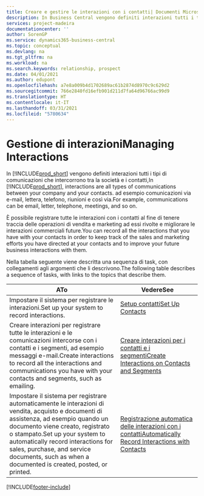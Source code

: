 ```yaml
---
title: Creare e gestire le interazioni con i contatti| Documenti Microsoft
description: In Business Central vengono definiti interazioni tutti i tipi di comunicazioni che intercorrono tra la società e i contatti, ad esempio comunicazioni via e-mail, lettera, telefono, riunioni e così via.
services: project-madeira
documentationcenter: ''
author: SorenGP
ms.service: dynamics365-business-central
ms.topic: conceptual
ms.devlang: na
ms.tgt_pltfrm: na
ms.workload: na
ms.search.keywords: relationship, prospect
ms.date: 04/01/2021
ms.author: edupont
ms.openlocfilehash: a7e8a009b4d1702689ac61b2874d8970c9c629d2
ms.sourcegitcommit: 766e2840fd16efb901d211d7fa64d96766ac99d9
ms.translationtype: HT
ms.contentlocale: it-IT
ms.lasthandoff: 03/31/2021
ms.locfileid: "5780634"
---
```

# <a name="managing-interactions"></a><span data-ttu-id="371b7-104">Gestione di interazioni</span><span class="sxs-lookup"><span data-stu-id="371b7-104">Managing Interactions</span></span>
<span data-ttu-id="371b7-105">In [!INCLUDE[prod_short](includes/prod_short.md)] vengono definiti interazioni tutti i tipi di comunicazioni che intercorrono tra la società e i contatti,</span><span class="sxs-lookup"><span data-stu-id="371b7-105">In [!INCLUDE[prod_short](includes/prod_short.md)], interactions are all types of communications between your company and your contacts.</span></span> <span data-ttu-id="371b7-106">ad esempio comunicazioni via e-mail, lettera, telefono, riunioni e così via.</span><span class="sxs-lookup"><span data-stu-id="371b7-106">For example, communications can be email, letter, telephone, meetings, and so on.</span></span>

<span data-ttu-id="371b7-107">È possibile registrare tutte le interazioni con i contatti al fine di tenere traccia delle operazioni di vendita e marketing ad essi rivolte e migliorare le interazioni commerciali future.</span><span class="sxs-lookup"><span data-stu-id="371b7-107">You can record all the interactions that you have with your contacts in order to keep track of the sales and marketing efforts you have directed at your contacts and to improve your future business interactions with them.</span></span>

<span data-ttu-id="371b7-108">Nella tabella seguente viene descritta una sequenza di task, con collegamenti agli argomenti che li descrivono.</span><span class="sxs-lookup"><span data-stu-id="371b7-108">The following table describes a sequence of tasks, with links to the topics that describe them.</span></span>

| <span data-ttu-id="371b7-109">A</span><span class="sxs-lookup"><span data-stu-id="371b7-109">To</span></span> | <span data-ttu-id="371b7-110">Vedere</span><span class="sxs-lookup"><span data-stu-id="371b7-110">See</span></span> |
| --- | --- |
| <span data-ttu-id="371b7-111">Impostare il sistema per registrare le interazioni.</span><span class="sxs-lookup"><span data-stu-id="371b7-111">Set up your system to record interactions.</span></span> |[<span data-ttu-id="371b7-112">Setup contatti</span><span class="sxs-lookup"><span data-stu-id="371b7-112">Set Up Contacts</span></span>](marketing-setup-contacts.md) |
|<span data-ttu-id="371b7-113">Creare interazioni per registrare tutte le interazioni e le comunicazioni intercorse con i contatti e i segmenti, ad esempio messaggi e-mail.</span><span class="sxs-lookup"><span data-stu-id="371b7-113">Create interactions to record all the interactions and communications you have with your contacts and segments, such as emailing.</span></span>|[<span data-ttu-id="371b7-114">Creare interazioni per i contatti e i segmenti</span><span class="sxs-lookup"><span data-stu-id="371b7-114">Create Interactions on Contacts and Segments</span></span>](marketing-how-create-interactions.md)|
|<span data-ttu-id="371b7-115">Impostare il sistema per registrare automaticamente le interazioni di vendita, acquisto e documenti di assistenza, ad esempio quando un documento viene creato, registrato o stampato.</span><span class="sxs-lookup"><span data-stu-id="371b7-115">Set up your system to automatically record interactions for sales, purchase, and service documents, such as when a documented is created, posted, or printed.</span></span>|[<span data-ttu-id="371b7-116">Registrazione automatica delle interazioni con i contatti</span><span class="sxs-lookup"><span data-stu-id="371b7-116">Automatically Record Interactions with Contacts</span></span>](marketing-auto-record-interactions.md)|


[!INCLUDE[footer-include](includes/footer-banner.md)]